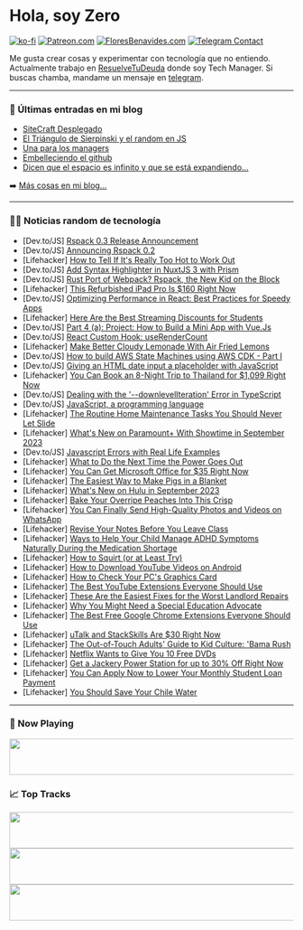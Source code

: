 # Hola, soy Zero

[![ko-fi](https://ko-fi.com/img/githubbutton_sm.svg)](https://ko-fi.com/J3J4N0LUK)
[![Patreon.com](https://img.shields.io/endpoint.svg?url=https%3A%2F%2Fshieldsio-patreon.vercel.app%2Fapi%3Fusername%3Dzerodragon%26type%3Dpatrons&style=for-the-badge)](https://patreon.com/zerodragon)
[![FloresBenavides.com](https://img.shields.io/website?down_message=oops&label=MiBlog&style=for-the-badge&up_message=online&url=https%3A%2F%2Ffloresbenavides.com)](https://floresbenavides.com)
[![Telegram Contact](https://img.shields.io/badge/escr%C3%ADbeme-ZeroDragon-%2326A5E4?style=for-the-badge&logo=telegram)](https://t.me/zerodragon)

Me gusta crear cosas y experimentar con tecnología que no entiendo.
Actualmente trabajo en [ResuelveTuDeuda](http://github.com/resuelve) donde soy Tech Manager.
Si buscas chamba, mandame un mensaje en [telegram](https://t.me/zerodragon).

---

### 📕 Últimas entradas en mi blog
<!-- BLOG-POST-LIST:START -->
- [SiteCraft Desplegado](https://floresbenavides.com/sitecraft-desplegado/)
- [El Triángulo de Sierpinski y el random en JS](https://floresbenavides.com/el-triangulo-de-sierpinski-y-el-random-en-js/)
- [Una para los managers](https://floresbenavides.com/una-para-los-managers/)
- [Embelleciendo el github](https://floresbenavides.com/embelleciendo-el-github/)
- [Dicen que el espacio es infinito y que se está expandiendo…](https://floresbenavides.com/dicen-que-el-espacio-es-infinito-y-que-se-esta-expandiendo/)
<!-- BLOG-POST-LIST:END -->

➡️ [Más cosas en mi blog...](https://floresbenavides.com)

---

### 👨‍💻 Noticias random de tecnología
<!-- TECH-POSTS:START -->
- [Dev.to/JS] [Rspack 0.3 Release Announcement](https://dev.to/scriptedalchemy/rspack-03-release-announcement-3i7e)
- [Dev.to/JS] [Announcing Rspack 0.2](https://dev.to/scriptedalchemy/announcing-rspack-02-53ai)
- [Lifehacker] [How to Tell If It&#39;s Really Too Hot to Work Out](https://lifehacker.com/how-to-tell-if-its-really-too-hot-to-work-out-1849321398?utm_source=regular)
- [Dev.to/JS] [Add Syntax Highlighter in NuxtJS 3 with Prism](https://dev.to/arielmejiadev/add-syntax-highlighter-in-nuxtjs-3-with-prism-2mai)
- [Dev.to/JS] [Rust Port of Webpack? Rspack, the New Kid on the Block](https://dev.to/scriptedalchemy/rust-port-of-webpack-rspack-the-new-kid-on-the-block-3pgh)
- [Lifehacker] [This Refurbished iPad Pro Is $160 Right Now](https://lifehacker.com/this-refurbished-ipad-pro-is-160-right-now-1850768095?utm_source=regular)
- [Dev.to/JS] [Optimizing Performance in React: Best Practices for Speedy Apps](https://dev.to/s_fomenko/optimizing-performance-in-react-best-practices-for-speedy-apps-5e6n)
- [Lifehacker] [Here Are the Best Streaming Discounts for Students](https://lifehacker.com/every-major-streaming-service-that-offers-a-college-dis-1849065322?utm_source=regular)
- [Dev.to/JS] [Part 4 &lpar;a&rpar;: Project: How to Build a Mini App with Vue.Js](https://dev.to/miracool/part-4-a-project-how-to-build-a-mini-app-with-vuejs-3nc2)
- [Dev.to/JS] [React Custom Hook: useRenderCount](https://dev.to/sergeyleschev/react-custom-hook-userendercount-192p)
- [Lifehacker] [Make Better Cloudy Lemonade With Air Fried Lemons](https://lifehacker.com/make-better-cloudy-lemonade-with-air-fried-lemons-1850775802?utm_source=regular)
- [Dev.to/JS] [How to build AWS State Machines using AWS CDK - Part I](https://dev.to/pmca/how-to-build-aws-state-machines-using-aws-cdk-part-i-31hp)
- [Dev.to/JS] [Giving an HTML date input a placeholder with JavaScript](https://dev.to/grntco/giving-an-html-date-input-a-placeholder-with-javascript-24hd)
- [Lifehacker] [You Can Book an 8-Night Trip to Thailand for $1,099 Right Now](https://lifehacker.com/you-can-book-an-8-night-trip-to-thailand-for-1-099-rig-1850775848?utm_source=regular)
- [Dev.to/JS] [Dealing with the &#39;--downlevelIteration&#39; Error in TypeScript](https://dev.to/teshanecrawford/dealing-with-the-downleveliteration-error-in-typescript-4c9i)
- [Dev.to/JS] [JavaScript, a programming language](https://dev.to/aimal-akrami/javascript-a-programming-language-1e80)
- [Lifehacker] [The Routine Home Maintenance Tasks You Should Never Let Slide](https://lifehacker.com/the-most-important-home-maintenance-tasks-1850774692?utm_source=regular)
- [Lifehacker] [What&#39;s New on Paramount+ With Showtime in September 2023](https://lifehacker.com/whats-new-on-paramount-with-showtime-in-september-2023-1850775435?utm_source=regular)
- [Dev.to/JS] [Javascript Errors with Real Life Examples](https://dev.to/syedmuhammadaliraza/javascript-errors-with-real-life-examples-3n0c)
- [Lifehacker] [What to Do the Next Time the Power Goes Out](https://lifehacker.com/what-to-do-the-next-time-the-power-goes-out-1850775092?utm_source=regular)
- [Lifehacker] [You Can Get Microsoft Office for $35 Right Now](https://lifehacker.com/you-can-get-microsoft-office-for-35-right-now-1850768358?utm_source=regular)
- [Lifehacker] [The Easiest Way to Make Pigs in a Blanket](https://lifehacker.com/the-quickest-coziest-way-to-make-pigs-in-a-blanket-1850034533?utm_source=regular)
- [Lifehacker] [What&#39;s New on Hulu in September 2023](https://lifehacker.com/new-on-hulu-september-2023-1850769105?utm_source=regular)
- [Lifehacker] [Bake Your Overripe Peaches Into This Crisp](https://lifehacker.com/bake-your-overripe-peaches-into-this-crisp-1850774229?utm_source=regular)
- [Lifehacker] [You Can Finally Send High-Quality Photos and Videos on WhatsApp](https://lifehacker.com/you-can-finally-send-high-quality-photos-on-whatsapp-1850519877?utm_source=regular)
- [Lifehacker] [Revise Your Notes Before You Leave Class](https://lifehacker.com/revise-your-notes-before-you-leave-class-1850774684?utm_source=regular)
- [Lifehacker] [Ways to Help Your Child Manage ADHD Symptoms Naturally During the Medication Shortage](https://lifehacker.com/ways-to-help-your-child-manage-adhd-symptoms-naturally-1850771579?utm_source=regular)
- [Lifehacker] [How to Squirt &lpar;or at Least Try&rpar;](https://lifehacker.com/dont-feel-bad-if-you-cant-squirt-but-heres-how-you-can-1848562582?utm_source=regular)
- [Lifehacker] [How to Download YouTube Videos on Android](https://lifehacker.com/how-to-download-youtube-videos-on-android-1850772222?utm_source=regular)
- [Lifehacker] [How to Check Your PC&#39;s Graphics Card](https://lifehacker.com/how-to-check-your-pcs-graphics-card-1850772448?utm_source=regular)
- [Lifehacker] [The Best YouTube Extensions Everyone Should Use](https://lifehacker.com/the-best-youtube-extensions-everyone-should-use-1849800297?utm_source=regular)
- [Lifehacker] [These Are the Easiest Fixes for the Worst Landlord Repairs](https://lifehacker.com/these-are-the-easiest-fixes-for-the-worst-landlord-repa-1850773082?utm_source=regular)
- [Lifehacker] [Why You Might Need a Special Education Advocate](https://lifehacker.com/why-you-might-need-a-special-education-advocate-1850772488?utm_source=regular)
- [Lifehacker] [The Best Free Google Chrome Extensions Everyone Should Use](https://lifehacker.com/best-free-google-chrome-extensions-1847860706?utm_source=regular)
- [Lifehacker] [uTalk and StackSkills Are $30 Right Now](https://lifehacker.com/utalk-and-stackskills-are-30-right-now-1850768508?utm_source=regular)
- [Lifehacker] [The Out-of-Touch Adults&#39; Guide to Kid Culture: &#39;Bama Rush](https://lifehacker.com/the-out-of-touch-adults-guide-to-kid-culture-bama-rush-1850773022?utm_source=regular)
- [Lifehacker] [Netflix Wants to Give You 10 Free DVDs](https://lifehacker.com/netflix-wants-to-send-you-10-dvds-1850752439?utm_source=regular)
- [Lifehacker] [Get a Jackery Power Station for up to 30% Off Right Now](https://lifehacker.com/get-a-jackery-power-station-for-up-to-30-off-right-now-1850772010?utm_source=regular)
- [Lifehacker] [You Can Apply Now to Lower Your Monthly Student Loan Payment](https://lifehacker.com/you-can-apply-now-to-lower-your-monthly-student-loan-pa-1850770373?utm_source=regular)
- [Lifehacker] [You Should Save Your Chile Water](https://lifehacker.com/you-should-save-your-chile-water-1850772371?utm_source=regular)<!-- TECH-POSTS:END -->

---

### 🎵 Now Playing
<a href="https://spotify-now-playing-dun.vercel.app/now-playing?open"><img src="https://spotify-now-playing-dun.vercel.app/now-playing" width="540" height="64"></a>

### 📈 Top Tracks
<a href="https://spotify-now-playing-dun.vercel.app/top-tracks?i=1&open"><img src="https://spotify-now-playing-dun.vercel.app/top-tracks?i=1" width="540" height="64"></a>
<a href="https://spotify-now-playing-dun.vercel.app/top-tracks?i=2&open"><img src="https://spotify-now-playing-dun.vercel.app/top-tracks?i=2" width="540" height="64"></a>
<a href="https://spotify-now-playing-dun.vercel.app/top-tracks?i=3&open"><img src="https://spotify-now-playing-dun.vercel.app/top-tracks?i=3" width="540" height="64"></a>
